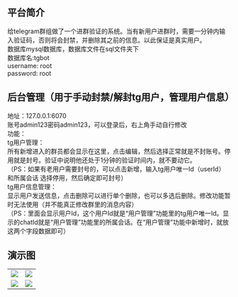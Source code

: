 ## 平台简介

给telegram群组做了一个进群验证的系统。当有新用户进群时，需要一分钟内输入验证码，否则将会封禁，并删除其之前的信息。以此保证是真实用户。  
数据库mysql数据库，数据库文件在sql文件夹下  
数据库名:tgbot  
username: root  
password: root  
## 后台管理（用于手动封禁/解封tg用户，管理用户信息）
 地址：127.0.0.1:6070  
 账号admin123密码admin123，可以登录后，右上角手动自行修改  
 功能：  
     tg用户管理：  
               所有新增进入的群员都会显示在这里，点击编辑，然后选择正常就是不封账号。停用就是封号。验证中说明他还处于1分钟的验证时间内，就不要动它。  
                （PS：如果有老用户需要封号的，可以点击新增，输入tg用户唯一Id（userId）和所属会话 选择停用，然后确定即可封号）  
     tg用户信息管理：  
显示用户发送信息，点击删除可以进行单个删除，也可以多选后删除。修改功能暂时无法使用（并不能真正修改群里的消息内容）  
（PS：里面会显示用户Id，这个用户Id就是“用户管理”功能里的tg用户唯一Id。显示的chatId就是“用户管理”功能里的所属会话。在“用户管理”功能中新增时，就放这两个字段数据即可）

## 演示图

<table>	 
    <tr>
        <td><img src="https://img03.sogoucdn.com/app/a/100520146/5B0F4E088D1D5E4DD394A67972B588BC"/></td>
         <td><img src="https://img04.sogoucdn.com/app/a/100520146/2A5F20B3C2FFFFE8D645B8C0F7ABED9D"/></td>
    </tr>
    <tr>
        <td><img src="https://img04.sogoucdn.com/app/a/100520146/401A5E9E700AD52EC3C2A6D6CB23A79B"/></td>
        <td><img src="https://img03.sogoucdn.com/app/a/100520146/AA3FBEAB6BC04400987AF41280E684CC"/></td>
    </tr>
</table>
